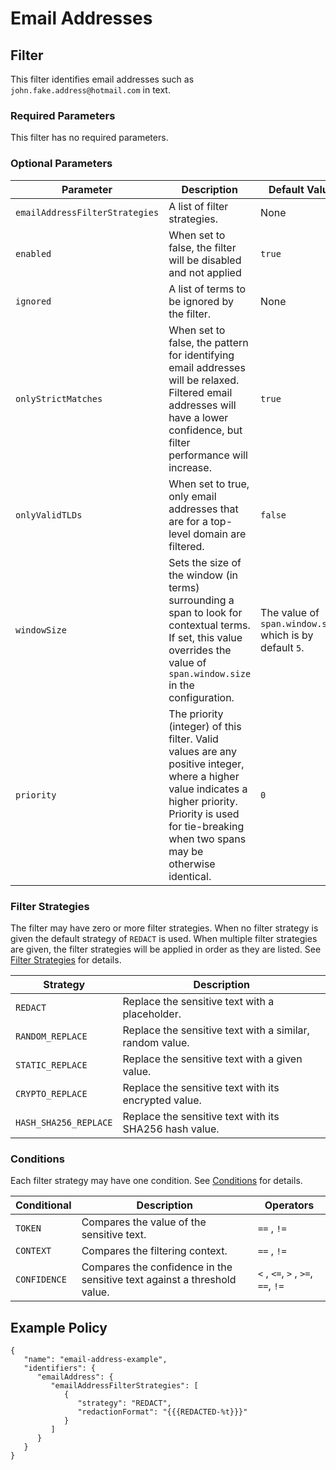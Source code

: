 # Email Addresses

## Filter

This filter identifies email addresses such as `john.fake.address@hotmail.com` in text.

### Required Parameters

This filter has no required parameters.

### Optional Parameters

| Parameter                      | Description                                                                                                                                                                                                  | Default Value                                            |
|--------------------------------|--------------------------------------------------------------------------------------------------------------------------------------------------------------------------------------------------------------|----------------------------------------------------------|
| `emailAddressFilterStrategies` | A list of filter strategies.                                                                                                                                                                                 | None                                                     |
| `enabled`                      | When set to false, the filter will be disabled and not applied                                                                                                                                               | `true`                                                   |
| `ignored`                      | A list of terms to be ignored by the filter.                                                                                                                                                                 | None                                                     |
| `onlyStrictMatches`            | When set to false, the pattern for identifying email addresses will be relaxed. Filtered email addresses will have a lower confidence, but filter performance will increase.                                 | `true`                                                   |
| `onlyValidTLDs`                | When set to true, only email addresses that are for a top-level domain are filtered.                                                                                                                         | `false`                                                  |
| `windowSize`                   | Sets the size of the window (in terms) surrounding a span to look for contextual terms. If set, this value overrides the value of `span.window.size` in the configuration.                                   | The value of `span.window.size` which is by default `5`. |
| `priority`                     | The priority (integer) of this filter. Valid values are any positive integer, where a higher value indicates a higher priority. Priority is used for tie-breaking when two spans may be otherwise identical. | `0`                                                      |

### Filter Strategies

The filter may have zero or more filter strategies. When no filter strategy is given the default strategy of `REDACT` is
used. When multiple filter strategies are given, the filter strategies will be applied in order as they are listed.
See [Filter Strategies](#filter-strategies) for details.

| Strategy              | Description                                              |
|-----------------------|----------------------------------------------------------|
| `REDACT`              | Replace the sensitive text with a placeholder.           |
| `RANDOM_REPLACE`      | Replace the sensitive text with a similar, random value. |
| `STATIC_REPLACE`      | Replace the sensitive text with a given value.           |
| `CRYPTO_REPLACE`      | Replace the sensitive text with its encrypted value.     |
| `HASH_SHA256_REPLACE` | Replace the sensitive text with its SHA256 hash value.   |

### Conditions

Each filter strategy may have one condition. See [Conditions](#conditions) for details.

| Conditional  | Description                                                              | Operators                          |
|--------------|--------------------------------------------------------------------------|------------------------------------|
| `TOKEN`      | Compares the value of the sensitive text.                                | `==` , `!=`                        |
| `CONTEXT`    | Compares the filtering context.                                          | `==` , `!=`                        |
| `CONFIDENCE` | Compares the confidence in the sensitive text against a threshold value. | `<` , `<=`, `>` , `>=`, `==`, `!=` |

## Example Policy

```
{
   "name": "email-address-example",
   "identifiers": {
      "emailAddress": {
         "emailAddressFilterStrategies": [
            {
               "strategy": "REDACT",
               "redactionFormat": "{{{REDACTED-%t}}}"
            }
         ]
      }
   }
}
```
